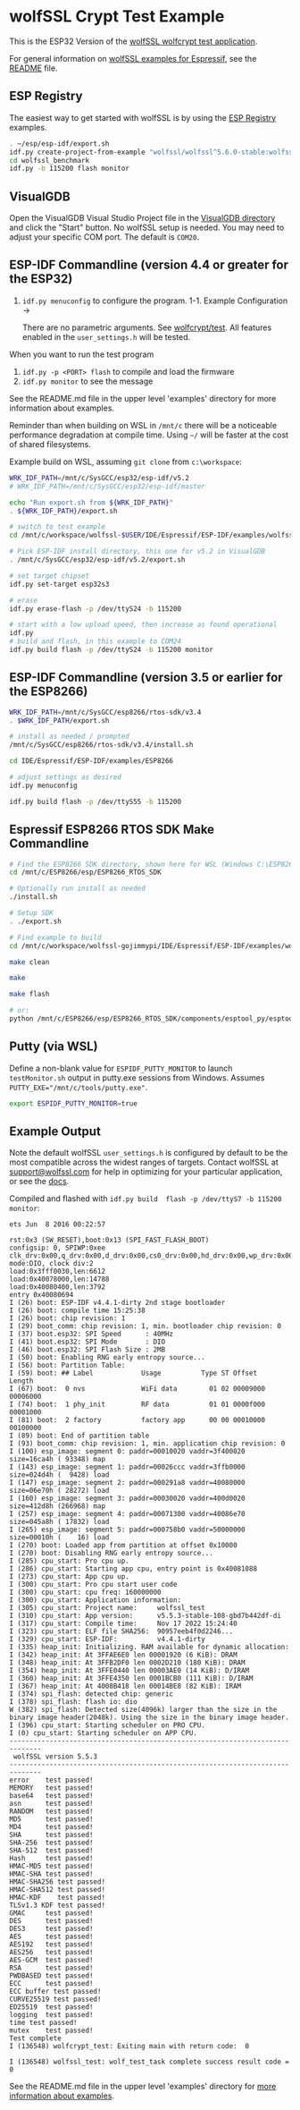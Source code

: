 # wolfSSL Crypt Test Example

This is the ESP32 Version of the [wolfSSL wolfcrypt test application](https://github.com/wolfSSL/wolfssl/tree/master/wolfcrypt/test).

For general information on [wolfSSL examples for Espressif](../README.md), see the
[README](https://github.com/wolfSSL/wolfssl/blob/master/IDE/Espressif/ESP-IDF/README.md) file.

## ESP Registry

The easiest way to get started with wolfSSL is by using the
[ESP Registry](https://www.wolfssl.com/wolfssl-now-available-in-espressif-component-registry/) examples.

```bash
. ~/esp/esp-idf/export.sh
idf.py create-project-from-example "wolfssl/wolfssl^5.6.0-stable:wolfssl_test"
cd wolfssl_benchmark
idf.py -b 115200 flash monitor
```

## VisualGDB

Open the VisualGDB Visual Studio Project file in the [VisualGDB directory](./VisualGDB/README.md) and click the "Start" button.
No wolfSSL setup is needed. You may need to adjust your specific COM port. The default is `COM20`.

## ESP-IDF Commandline (version 4.4 or greater for the ESP32)

1. `idf.py menuconfig` to configure the program.
    1-1. Example Configuration ->

    There are no parametric arguments. See [wolfcrypt/test](https://github.com/wolfSSL/wolfssl/tree/master/wolfcrypt/test).
    All features enabled in the `user_settings.h` will be tested.

When you want to run the test program

1. `idf.py -p <PORT> flash` to compile and load the firmware
2. `idf.py monitor` to see the message

See the README.md file in the upper level 'examples' directory for more information about examples.

Reminder than when building on WSL in `/mnt/c` there will be a noticeable performance degradation at compile time. Using `~/` will be faster at the cost of shared filesystems.

Example build on WSL, assuming `git clone` from `c:\workspace`:

```bash
WRK_IDF_PATH=/mnt/c/SysGCC/esp32/esp-idf/v5.2
# WRK_IDF_PATH=/mnt/c/SysGCC/esp32/esp-idf/master

echo "Run export.sh from ${WRK_IDF_PATH}"
. ${WRK_IDF_PATH}/export.sh

# switch to test example
cd /mnt/c/workspace/wolfssl-$USER/IDE/Espressif/ESP-IDF/examples/wolfssl_test

# Pick ESP-IDF install directory, this one for v5.2 in VisualGDB
. /mnt/c/SysGCC/esp32/esp-idf/v5.2/export.sh

# set target chipset
idf.py set-target esp32s3

# erase
idf.py erase-flash -p /dev/ttyS24 -b 115200

# start with a low upload speed, then increase as found operational
idf.py
# build and flash, in this example to COM24
idf.py build flash -p /dev/ttyS24 -b 115200 monitor
```

## ESP-IDF Commandline (version 3.5 or earlier for the ESP8266)


```bash
WRK_IDF_PATH=/mnt/c/SysGCC/esp8266/rtos-sdk/v3.4
. $WRK_IDF_PATH/export.sh

# install as needed / prompted
/mnt/c/SysGCC/esp8266/rtos-sdk/v3.4/install.sh

cd IDE/Espressif/ESP-IDF/examples/ESP8266

# adjust settings as desired
idf.py menuconfig

idf.py build flash -p /dev/ttyS55 -b 115200
```

## Espressif ESP8266 RTOS SDK Make Commandline

```bash
# Find the ESP8266 SDK directory, shown here for WSL (Windows C:\ESP8266\esp\ESP8266_RTOS_SDK)
cd /mnt/c/ESP8266/esp/ESP8266_RTOS_SDK

# Optionally run install as needed
./install.sh

# Setup SDK
. ./export.sh

# Find example to build
cd /mnt/c/workspace/wolfssl-gojimmypi/IDE/Espressif/ESP-IDF/examples/wolfssl_test

make clean

make

make flash

# or:
python /mnt/c/ESP8266/esp/ESP8266_RTOS_SDK/components/esptool_py/esptool/esptool.py --chip esp8266 --port /dev/ttyUSB0 --baud 115200 --before default_reset --after hard_reset write_flash -z --flash_mode dio --flash_freq 40m --flash_size 2MB 0x0 /mnt/c/workspace/wolfssl-gojimmypi/IDE/Espressif/ESP-IDF/examples/wolfssl_test/build/bootloader/bootloader.bin 0x10000 /mnt/c/workspace/wolfssl-gojimmypi/IDE/Espressif/ESP-IDF/examples/wolfssl_test/build/wolfssl_test.bin 0x8000 /mnt/c/workspace/wolfssl-gojimmypi/IDE/Espressif/ESP-IDF/examples/wolfssl_test/build/partitions_singleapp.bin
```

## Putty (via WSL)

Define a non-blank value for `ESPIDF_PUTTY_MONITOR` to launch `testMonitor.sh` output in putty.exe sessions from Windows.
Assumes `PUTTY_EXE="/mnt/c/tools/putty.exe"`.

```bash
export ESPIDF_PUTTY_MONITOR=true
```

## Example Output

Note the default wolfSSL `user_settings.h` is configured by default to be the most
compatible across the widest ranges of targets. Contact wolfSSL at support@wolfssl.com
for help in optimizing for your particular application, or see the
[docs](https://www.wolfssl.com/documentation/manuals/wolfssl/index.html).

Compiled and flashed with `idf.py build  flash -p /dev/ttyS7 -b 115200 monitor`:

```text
ets Jun  8 2016 00:22:57

rst:0x3 (SW_RESET),boot:0x13 (SPI_FAST_FLASH_BOOT)
configsip: 0, SPIWP:0xee
clk_drv:0x00,q_drv:0x00,d_drv:0x00,cs0_drv:0x00,hd_drv:0x00,wp_drv:0x00
mode:DIO, clock div:2
load:0x3fff0030,len:6612
load:0x40078000,len:14788
load:0x40080400,len:3792
entry 0x40080694
I (26) boot: ESP-IDF v4.4.1-dirty 2nd stage bootloader
I (26) boot: compile time 15:25:38
I (26) boot: chip revision: 1
I (29) boot_comm: chip revision: 1, min. bootloader chip revision: 0
I (37) boot.esp32: SPI Speed      : 40MHz
I (41) boot.esp32: SPI Mode       : DIO
I (46) boot.esp32: SPI Flash Size : 2MB
I (50) boot: Enabling RNG early entropy source...
I (56) boot: Partition Table:
I (59) boot: ## Label            Usage          Type ST Offset   Length
I (67) boot:  0 nvs              WiFi data        01 02 00009000 00006000
I (74) boot:  1 phy_init         RF data          01 01 0000f000 00001000
I (81) boot:  2 factory          factory app      00 00 00010000 00100000
I (89) boot: End of partition table
I (93) boot_comm: chip revision: 1, min. application chip revision: 0
I (100) esp_image: segment 0: paddr=00010020 vaddr=3f400020 size=16ca4h ( 93348) map
I (143) esp_image: segment 1: paddr=00026ccc vaddr=3ffb0000 size=024d4h (  9428) load
I (147) esp_image: segment 2: paddr=000291a8 vaddr=40080000 size=06e70h ( 28272) load
I (160) esp_image: segment 3: paddr=00030020 vaddr=400d0020 size=412d8h (266968) map
I (257) esp_image: segment 4: paddr=00071300 vaddr=40086e70 size=045a8h ( 17832) load
I (265) esp_image: segment 5: paddr=000758b0 vaddr=50000000 size=00010h (    16) load
I (270) boot: Loaded app from partition at offset 0x10000
I (270) boot: Disabling RNG early entropy source...
I (285) cpu_start: Pro cpu up.
I (286) cpu_start: Starting app cpu, entry point is 0x40081088
I (273) cpu_start: App cpu up.
I (300) cpu_start: Pro cpu start user code
I (300) cpu_start: cpu freq: 160000000
I (300) cpu_start: Application information:
I (305) cpu_start: Project name:     wolfssl_test
I (310) cpu_start: App version:      v5.5.3-stable-108-gbd7b442df-di
I (317) cpu_start: Compile time:     Nov 17 2022 15:24:40
I (323) cpu_start: ELF file SHA256:  90957eeb4f0d2246...
I (329) cpu_start: ESP-IDF:          v4.4.1-dirty
I (335) heap_init: Initializing. RAM available for dynamic allocation:
I (342) heap_init: At 3FFAE6E0 len 00001920 (6 KiB): DRAM
I (348) heap_init: At 3FFB2DF0 len 0002D210 (180 KiB): DRAM
I (354) heap_init: At 3FFE0440 len 00003AE0 (14 KiB): D/IRAM
I (360) heap_init: At 3FFE4350 len 0001BCB0 (111 KiB): D/IRAM
I (367) heap_init: At 4008B418 len 00014BE8 (82 KiB): IRAM
I (374) spi_flash: detected chip: generic
I (378) spi_flash: flash io: dio
W (382) spi_flash: Detected size(4096k) larger than the size in the binary image header(2048k). Using the size in the binary image header.
I (396) cpu_start: Starting scheduler on PRO CPU.
I (0) cpu_start: Starting scheduler on APP CPU.
------------------------------------------------------------------------------
 wolfSSL version 5.5.3
------------------------------------------------------------------------------
error    test passed!
MEMORY   test passed!
base64   test passed!
asn      test passed!
RANDOM   test passed!
MD5      test passed!
MD4      test passed!
SHA      test passed!
SHA-256  test passed!
SHA-512  test passed!
Hash     test passed!
HMAC-MD5 test passed!
HMAC-SHA test passed!
HMAC-SHA256 test passed!
HMAC-SHA512 test passed!
HMAC-KDF    test passed!
TLSv1.3 KDF test passed!
GMAC     test passed!
DES      test passed!
DES3     test passed!
AES      test passed!
AES192   test passed!
AES256   test passed!
AES-GCM  test passed!
RSA      test passed!
PWDBASED test passed!
ECC      test passed!
ECC buffer test passed!
CURVE25519 test passed!
ED25519  test passed!
logging  test passed!
time test passed!
mutex    test passed!
Test complete
I (136548) wolfcrypt_test: Exiting main with return code:  0

I (136548) wolfssl_test: wolf_test_task complete success result code = 0
```

See the README.md file in the upper level 'examples' directory for [more information about examples](../README.md).
